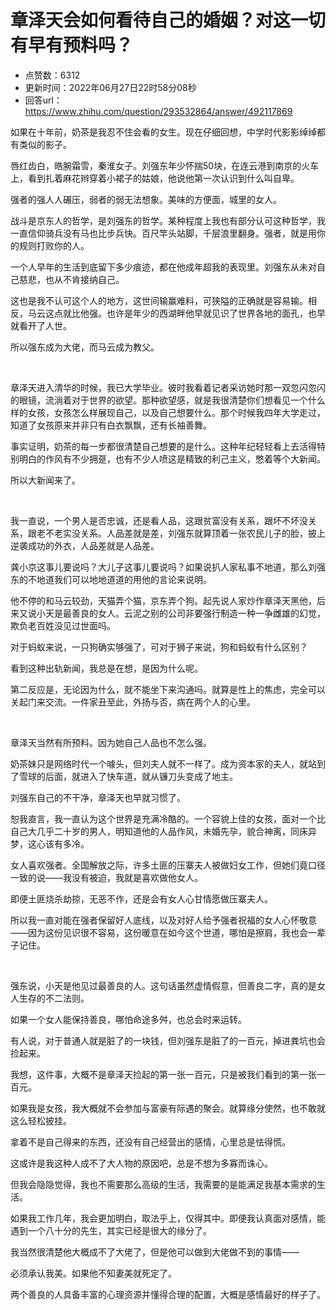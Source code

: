# 章泽天会如何看待自己的婚姻？对这一切有早有预料吗？
- 点赞数：6312
- 更新时间：2022年06月27日22时58分08秒
- 回答url：https://www.zhihu.com/question/293532864/answer/492117869
<body>
 <p data-pid="9X7Mkrdw">如果在十年前，奶茶是我忍不住会看的女生。现在仔细回想，中学时代影影绰绰都有类似的影子。</p>
 <p data-pid="mtJ5Df-h">唇红齿白，皓腕霜雪，秦淮女子。刘强东年少怀揣50块，在连云港到南京的火车上，看到扎着麻花辫穿着小裙子的姑娘，他说他第一次认识到什么叫自卑。</p>
 <p data-pid="SgtQLvmT">强者的强人人碾压，弱者的弱无法想象。美味的方便面，城里的女人。</p>
 <p data-pid="UfxVStaU">战斗是京东人的哲学，是刘强东的哲学。某种程度上我也有部分认可这种哲学，我一直信仰骑兵没有马也比步兵快。百尺竿头站脚，千层浪里翻身。强者，就是用你的规则打败你的人。</p>
 <p data-pid="RpFCXcsS">一个人早年的生活到底留下多少痕迹，都在他成年超我的表现里。刘强东从未对自己慈悲，也从不肯接纳自己。</p>
 <p data-pid="vmEKwGyT">这也是我不认可这个人的地方，这世间输赢难料，可狭隘的正确就是容易输。相反，马云这点就比他强。也许是年少的西湖畔他早就见识了世界各地的面孔，也早就看开了人世。</p>
 <p data-pid="fPlOnTRO">所以强东成为大佬，而马云成为教父。</p>
 <p class="ztext-empty-paragraph"><br></p>
 <p data-pid="3yv4Hjpg">章泽天进入清华的时候，我已大学毕业。彼时我看着记者采访她时那一双忽闪忽闪的眼镜，流淌着对于世界的欲望。那种欲望感，就是我很清楚你们想看见一个什么样的女孩，女孩怎么样展现自己，以及自己想要什么。那个时候我四年大学走过，知道了女孩原来并非只有白衣飘飘，还有长袖善舞。</p>
 <p data-pid="Ev92zsO6">事实证明，奶茶的每一步都很清楚自己想要的是什么。这种年纪轻轻看上去活得特别明白的作风有不少拥趸，也有不少人喷这是精致的利己主义，憋着等个大新闻。</p>
 <p data-pid="JRXEnRJl">所以大新闻来了。</p>
 <p class="ztext-empty-paragraph"><br></p>
 <p data-pid="rcEn-35I">我一直说，一个男人是否忠诚，还是看人品，这跟贫富没有关系，跟坏不坏没关系，跟老不老实没关系。人品差就是差，刘强东就算顶着一张农民儿子的脸，披上逆袭成功的外衣，人品差就是人品差。</p>
 <p data-pid="EcdKjqm1">龚小京这事儿要说吗？大儿子这事儿要说吗？如果说扒人家私事不地道，那么刘强东的不地道我们可以地地道道的用他的言论来说明。</p>
 <p data-pid="cy003LdO">他不停的和马云较劲，天猫弄个猫，京东弄个狗。起先说人家炒作章泽天黑他，后来又说小天是最善良的女人。云泥之别的公司非要强行制造一种一争雌雄的幻觉，欺负老百姓没见过世面吗。</p>
 <p data-pid="Yfsx2YKp">对于蚂蚁来说，一只狗确实够强了，可对于狮子来说，狗和蚂蚁有什么区别？</p>
 <p data-pid="KT_NUEgE">看到这种出轨新闻，我总是在想，是因为什么呢。</p>
 <p data-pid="3n7rmqE4">第二反应是，无论因为什么，就不能坐下来沟通吗。就算是性上的焦虑，完全可以关起门来交流。一件家丑至此，外扬与否，病在两个人的心里。</p>
 <p class="ztext-empty-paragraph"><br></p>
 <p data-pid="rcsWqdEG">章泽天当然有所预料。因为她自己人品也不怎么强。</p>
 <p data-pid="NxG9YK5F">奶茶妹只是网络时代一个噱头，但刘夫人就不一样了。成为资本家的夫人，就站到了雪球的后面，就进入了快车道，就从镰刀头变成了地主。</p>
 <p data-pid="cyCebp_a">刘强东自己的不干净，章泽天也早就习惯了。</p>
 <p data-pid="9p8Vb53O">恕我直言，我一直认为这个世界是充满冷酷的。一个容貌上佳的女孩，面对一个比自己大几乎二十岁的男人，明知道他的人品作风，未婚先孕，貌合神离，同床异梦，这心该有多冷。</p>
 <p data-pid="mrQtzy8j">女人喜欢强者。全国解放之际，许多土匪的压寨夫人被做妇女工作，但她们竟口径一致的说——我没有被迫，我就是喜欢做他女人。</p>
 <p data-pid="vGZ_7eYb">即便土匪烧杀劫掠，无恶不作，还是会有女人心甘情愿做压寨夫人。</p>
 <p data-pid="uLwa7gzS">所以我一直对能在强者保留好人底线，以及对好人给予强者祝福的女人心怀敬意——因为这份见识很不容易，这份暖意在如今这个世道，哪怕是擦肩，我也会一辈子记住。</p>
 <p class="ztext-empty-paragraph"><br></p>
 <p data-pid="0zahWlZl">强东说，小天是他见过最善良的人。这句话虽然虚情假意，但善良二字，真的是女人生存的不二法则。</p>
 <p data-pid="D4ma_VtZ">如果一个女人能保持善良，哪怕命途多舛，也总会时来运转。</p>
 <p data-pid="fAjESJ-p">有人说，对于普通人就是脏了的一块钱，但刘强东是脏了的一百元，掉进粪坑也会捡起来。</p>
 <p data-pid="Mq1qBC9G">我想，这件事，大概不是章泽天捡起的第一张一百元，只是被我们看到的第一张一百元。</p>
 <p data-pid="NxSWvbUu">如果我是女孩，我大概就不会参加与富豪有际遇的聚会。就算缘分使然，也不敢就这么轻松披挂。</p>
 <p data-pid="D2LQVUGs">拿着不是自己得来的东西，还没有自己经营出的感情，心里总是怯得慌。</p>
 <p data-pid="dB1fJjJY">这或许是我这种人成不了大人物的原因吧，总是不想为多寡而诛心。</p>
 <p data-pid="_rYMIHcV">但我会隐隐觉得，我也不需要那么高级的生活，我需要的是能满足我基本需求的生活。</p>
 <p data-pid="hqLbDMAI">如果我工作几年，我会更加明白，取法乎上，仅得其中。即便我认真面对感情，能遇到一个八十分的先生，其实已经是很大的缘分了。</p>
 <p data-pid="100wKVBl">我当然很清楚他大概成不了大佬了，但是他可以做到大佬做不到的事情——</p>
 <p data-pid="HOLsCIHY">必须承认我美。如果他不知妻美就死定了。</p>
 <p data-pid="Qs6_Z1u1">两个善良的人具备丰富的心理资源并懂得合理的配置，大概是感情最好的样子了。</p>
</body>
